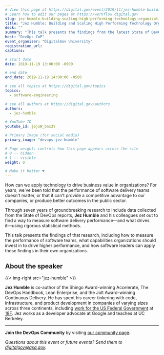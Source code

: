 ```yaml
---
# View this page at https://digital.gov/event/2019/11/jez-humble-building-scaling-high-performing
# Learn how to edit our pages at https://workflow.digital.gov
slug: jez-humble-building-scaling-high-performing-technology-organizations
title: "Jez Humble: Building and Scaling High Performing Technology Organizations"
deck: ""
summary: "This talk presents the findings from the latest State of DevOps report, including how to measure the performance of software teams, what capabilities organizations should invest in to drive higher performance, and how software leaders can apply these findings in their own organizations."
host: "DevOps CoP"
event_organizer: "DigitalGov University"
registration_url: 
captions: 

# start date
date: 2019-11-19 13:00:00 -0500

# end date
end_date: 2019-11-19 14:00:00 -0500

# see all topics at https://digital.gov/topics
topics: 
  - software-engineering

# see all authors at https://digital.gov/authors
authors: 
  - jez-humble

# YouTube ID
youtube_id: j6jxW_bax3Y

# Primary Image (for social media)
primary_image: "devops-jez-humble"

# Page weight: controls how this page appears across the site
# 0 -- hidden
# 1 -- visible
weight: 0

# Make it better ♥
---
```


How can we apply technology to drive business value in organizations? For years, we've been told that the performance of software delivery teams doesn't matter, or that it can't provide a competitive advantage to our companies, or produce better outcomes in the public sector.

Through seven years of groundbreaking research to include data collected from the State of DevOps reports, **Jez Humble** and his colleagues set out to find a way to measure software delivery performance―and what drives it―using rigorous statistical methods.

This talk presents the findings of that research, including how to measure the performance of software teams, what capabilities organizations should invest in to drive higher performance, and how software leaders can apply these findings in their own organizations.

## About the speaker

{{< img-right src="jez-humble" >}}

**Jez Humble** is co-author of the Shingo Award-winning Accelerate, The DevOps Handbook, Lean Enterprise, and the Jolt Award-winning Continuous Delivery. He has spent his career tinkering with code, infrastructure, and product development in companies of varying sizes across three continents, including [work for the US Federal Government](https://18f.gsa.gov/2016/08/10/patterns-for-managing-multi-tenant-cloud-environments/) at [18F](https://18f.gsa.gov). Jez works as a developer advocate at Google and teaches at UC Berkeley.

---

**Join the DevOps Community** by visiting [our community page](https://digital.gov/communities/devops/).

_Questions about this event or future events? Send them to [digitalgov@gsa.gov](mailto:digitalgov@gsa.gov)._

